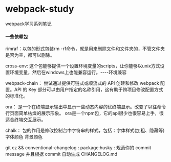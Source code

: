 # webpack-study
webpack学习系列笔记

#### 一些依赖包

rimraf：以包的形式包装rm -rf命令，就是用来删除文件和文件夹的，不管文件夹是否为空，都可以删除。

cross-env: 这个包能够提供一个设置环境变量的scripts，让你能够以unix方式设置环境变量，然后在windows上也能兼容运行。----环境兼容

webpack-chain： 尝试通过提供可链式或顺流式的 API 创建和修改 webpack 配置。API 的 Key 部分可以由用户指定的名称引用，这有助于跨项目修改配置方式的标准化。

ora： 是一个在终端显示输出中显示一些动态内容的优终端显示。改变了以往命令行页面简单枯燥的展示形象。 ora是一个npm包，它的api很少也很容易上手，很适合终端交互展示。

chalk： 包的作用是修改控制台中字符串的样式，包括：字体样式(加粗、隐藏等) 字体颜色 背景颜色

git cz && conventional-changelog : package:husky : 规范你的 commit message 并且根据 commit 自动生成 CHANGELOG.md

